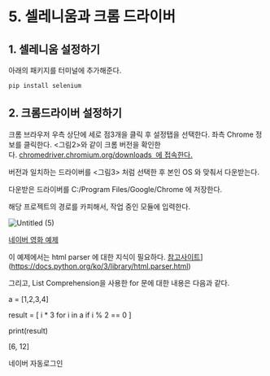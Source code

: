 # 5. 셀레니움과 크롬 드라이버

## 1. 셀레니움 설정하기

아래의 패키지를 터미널에 추가해준다.

```jsx
pip install selenium
```

## 2. 크롬드라이버 설정하기

크롬 브라우저 우측 상단에 세로 점3개을 클릭 후 설정탭을 선택한다. 좌측 Chrome 정보를 클릭한다. <그림2>와 같이 크롬 버전을 확인한다. [chromedriver.chromium.org/downloads  에 접속한다.](https://chromedriver.chromium.org/downloads)

버전과 일치하는 드라이버를 <그림3> 처럼 선택한 후 본인 OS 와 맞춰서 다운받는다.

다운받은 드라이버를 C:/Program Files/Google/Chrome 에 저장한다.

해당 프로젝트의 경로를 카피해서, 작업 중인 모듈에 입력한다.

![Untitled (5)](https://user-images.githubusercontent.com/58289110/117743643-20a1ea80-b242-11eb-97a4-102c63cddaa0.png)

[네이버 영화 예제](https://movie.naver.com/movie/sdb/rank/rmovie.nhn)

이 예제에서는 html parser 에 대한 지식이 필요하다. [참고사이트]( [docs.python.org/ko/3/library/html.parser.html)](https://docs.python.org/ko/3/library/html.parser.html)

그리고, List Comprehension을 사용한 for 문에 대한 내용은 다음과 같다.

a = [1,2,3,4]

result = [ i * 3 for i in a if i % 2 == 0 ]

print(result)

[6, 12]

네이버 자동로그인

